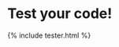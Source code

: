 # Test your code!

<script src="js/Main.js"></script>
<link rel="stylesheet" type="text/css" href="css/tester.css">

<script src="https://cdnjs.cloudflare.com/ajax/libs/prism/1.19.0/prism.min.js" integrity="sha256-YZQM6/hLBZYkb01VYf17isoQM4qpaOP+aX96hhYrWhg=" crossorigin="anonymous"></script>
<script src="https://cdnjs.cloudflare.com/ajax/libs/prism/1.19.0/components/prism-clojure.min.js" integrity="sha256-dqJuEK5/MPu3IaeQRlBYg0ZPuodNyPUDziwjDBlcEbI=" crossorigin="anonymous"></script>
<link rel="stylesheet" href="https://cdnjs.cloudflare.com/ajax/libs/prism/1.19.0/themes/prism-tomorrow.min.css" integrity="sha256-xevuwyBEb2ZYh4nDhj0g3Z/rDBnM569hg9Vq6gEw/Sg=" crossorigin="anonymous" />

{% include tester.html %}

<script>
const escapeHtml = (unsafe) => {
    return unsafe
        .replace(/&/g, '&amp;')
        .replace(/</g, '&lt;')
        .replace(/>/g, '&gt;')
        .replace(/"/g, '&quot;')
        .replace(/'/g, '&#039;');
}

const display = (htmlElement, obj) => {
    try {
        htmlElement.innerHTML = escapeHtml(obj)
    }
    catch (e) {
        htmlElement.innerHTML = obj
    }

    htmlElement.style.display = 'block'
}

const templateParsed = document.getElementById('template-parsed')
const codeParsed = document.getElementById('code-parsed')
const codeExecuted = document.getElementById('code-executed')
const templateApplied = document.getElementById('template-applied')

const btn = document.getElementById('btn-execute')

btn.addEventListener('click', (_e) => {
    const templateTxt = templateTA.value
    const code = codeCM.getValue()

    console.time('code parse')
    const codeOutput = parseCode(code)
    console.timeEnd('code parse')

    display(codeParsed, JSON.stringify(codeOutput, null, 4))

    try {
        console.time('code execute')
        const executed = execute(codeOutput, new Map())
        display(codeExecuted, codeToString(executed).value)
    }
    catch (e) {
        display(codeExecuted, e.toString())
        throw e
    }
    finally {
        console.timeEnd('code execute')
    }
})
</script>
